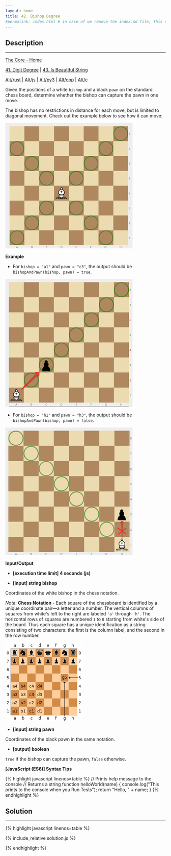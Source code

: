 ```yaml
---
layout: home
title: 42. Bishop Degree
#permalink: index.html # in case of we remove the index.md file, this doc will be the index page
---
```


<div class="row">
<div class="columnStmt" markdown="1">

## Description
------

[The Core - Home](../../code-signal-arcade-thecore/README.html)

[41. Digit Degree](../41_digitDegree/README.html) | [43. Is Beautiful String](../43_isBeautifulString/README.html)

[Alt/rust](./Alt_rust/README.md) | [Alt/js](./Alt_js/README.html) | [Alt/py3](./Alt_py3/README.md) | [Alt/cpp](./Alt_cpp/README.md) | [Alt/c](./Alt_c/README.md)

Given the positions of a white <code>bishop</code> and a black <code>pawn</code> on the standard chess board, determine whether the bishop can capture the pawn in one move.

The bishop has no restrictions in distance for each move, but is limited to diagonal movement. Check out the example below to see how it can move:

![](./images/bishop.jpg)

**Example**

* For <code>bishop = "a1"</code> and <code>pawn = "c3"</code>, the output should be
<code>bishopAndPawn(bishop, pawn) = true</code>.

![](./images/ex1.jpg)

* For <code>bishop = "h1"</code> and <code>pawn = "h3"</code>, the output should be
<code>bishopAndPawn(bishop, pawn) = false</code>.

![](./images/ex2.jpg)

**Input/Output**

* **[execution time limit] 4 seconds (js)**

* **[input] string bishop**

Coordinates of the white bishop in the chess notation.

*Note*: __Chess Notation__ - Each square of the chessboard is identified by a unique coordinate pair—a letter and a number. The vertical columns of squares from white's left to the right are labeled <code>'a'</code> through <code>'h'</code>. The horizontal rows of squares are numbered <code>1</code> to <code>8</code> starting from white's side of the board. Thus each square has a unique identification as a string consisting of two characters: the first is the column label, and the second in the row number.

![](./images/ex3.png)

* **[input] string pawn**

Coordinates of the black pawn in the same notation.

* **[output] boolean**

<code>true</code> if the bishop can capture the pawn, <code>false</code> otherwise.

**[JavaScript (ES6)] Syntax Tips**

{% highlight javascript linenos=table %}
// Prints help message to the console
// Returns a string
function helloWorld(name) {
    console.log("This prints to the console when you Run Tests");
    return "Hello, " + name;
}
{% endhighlight %}

</div>
<div class="columnSol" markdown="1">

## Solution
------

{% highlight javascript linenos=table %}

{% include_relative solution.js %}

{% endhighlight %}

</div>
</div>